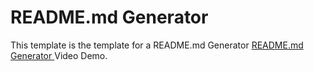# README.md Generator
This template is the template for a README.md Generator
  <a href= "https://drive.google.com/file/d/1VJw22NWjyxhJwXLUv0JTf4EpueAvq_ld/view">README.md Generator </a> Video Demo.

  